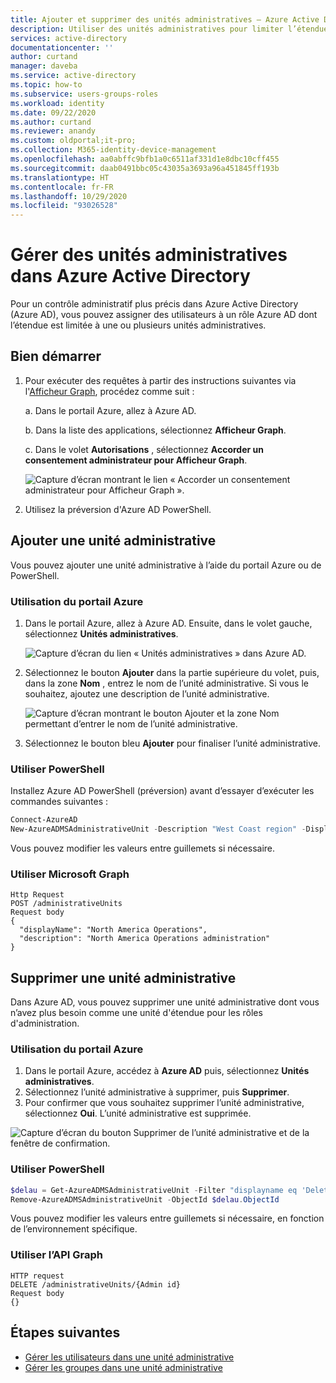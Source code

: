 ```yaml
---
title: Ajouter et supprimer des unités administratives – Azure Active Directory | Microsoft Docs
description: Utiliser des unités administratives pour limiter l’étendue des autorisations de rôle dans Azure Active Directory.
services: active-directory
documentationcenter: ''
author: curtand
manager: daveba
ms.service: active-directory
ms.topic: how-to
ms.subservice: users-groups-roles
ms.workload: identity
ms.date: 09/22/2020
ms.author: curtand
ms.reviewer: anandy
ms.custom: oldportal;it-pro;
ms.collection: M365-identity-device-management
ms.openlocfilehash: aa0abffc9bfb1a0c6511af331d1e8dbc10cff455
ms.sourcegitcommit: daab0491bbc05c43035a3693a96a451845ff193b
ms.translationtype: HT
ms.contentlocale: fr-FR
ms.lasthandoff: 10/29/2020
ms.locfileid: "93026528"
---
```

# <a name="manage-administrative-units-in-azure-active-directory"></a>Gérer des unités administratives dans Azure Active Directory

Pour un contrôle administratif plus précis dans Azure Active Directory (Azure AD), vous pouvez assigner des utilisateurs à un rôle Azure AD dont l’étendue est limitée à une ou plusieurs unités administratives.

## <a name="get-started"></a>Bien démarrer

1. Pour exécuter des requêtes à partir des instructions suivantes via l'[Afficheur Graph](https://aka.ms/ge), procédez comme suit :

    a. Dans le portail Azure, allez à Azure AD. 
    
    b. Dans la liste des applications, sélectionnez **Afficheur Graph**.
    
    c. Dans le volet **Autorisations** , sélectionnez **Accorder un consentement administrateur pour Afficheur Graph**.

    ![Capture d’écran montrant le lien « Accorder un consentement administrateur pour Afficheur Graph ».](./media/admin-units-manage/select-graph-explorer.png)


1. Utilisez la préversion d'Azure AD PowerShell.

## <a name="add-an-administrative-unit"></a>Ajouter une unité administrative

Vous pouvez ajouter une unité administrative à l’aide du portail Azure ou de PowerShell.

### <a name="use-the-azure-portal"></a>Utilisation du portail Azure

1. Dans le portail Azure, allez à Azure AD. Ensuite, dans le volet gauche, sélectionnez **Unités administratives**.

    ![Capture d’écran du lien « Unités administratives » dans Azure AD.](./media/admin-units-manage/nav-to-admin-units.png)

1. Sélectionnez le bouton **Ajouter** dans la partie supérieure du volet, puis, dans la zone **Nom** , entrez le nom de l’unité administrative. Si vous le souhaitez, ajoutez une description de l’unité administrative.

    ![Capture d’écran montrant le bouton Ajouter et la zone Nom permettant d’entrer le nom de l’unité administrative.](./media/admin-units-manage/add-new-admin-unit.png)

1. Sélectionnez le bouton bleu **Ajouter** pour finaliser l’unité administrative.

### <a name="use-powershell"></a>Utiliser PowerShell

Installez Azure AD PowerShell (préversion) avant d’essayer d’exécuter les commandes suivantes :

```powershell
Connect-AzureAD
New-AzureADMSAdministrativeUnit -Description "West Coast region" -DisplayName "West Coast"
```

Vous pouvez modifier les valeurs entre guillemets si nécessaire.

### <a name="use-microsoft-graph"></a>Utiliser Microsoft Graph

```http
Http Request
POST /administrativeUnits
Request body
{
  "displayName": "North America Operations",
  "description": "North America Operations administration"
}
```

## <a name="remove-an-administrative-unit"></a>Supprimer une unité administrative

Dans Azure AD, vous pouvez supprimer une unité administrative dont vous n’avez plus besoin comme une unité d'étendue pour les rôles d'administration.

### <a name="use-the-azure-portal"></a>Utilisation du portail Azure

1. Dans le portail Azure, accédez à **Azure AD** puis, sélectionnez **Unités administratives**. 
1. Sélectionnez l’unité administrative à supprimer, puis **Supprimer**. 
1. Pour confirmer que vous souhaitez supprimer l’unité administrative, sélectionnez **Oui**. L’unité administrative est supprimée.

![Capture d’écran du bouton Supprimer de l’unité administrative et de la fenêtre de confirmation.](./media/admin-units-manage/select-admin-unit-to-delete.png)

### <a name="use-powershell"></a>Utiliser PowerShell

```powershell
$delau = Get-AzureADMSAdministrativeUnit -Filter "displayname eq 'DeleteMe Admin Unit'"
Remove-AzureADMSAdministrativeUnit -ObjectId $delau.ObjectId
```

Vous pouvez modifier les valeurs entre guillemets si nécessaire, en fonction de l’environnement spécifique.

### <a name="use-the-graph-api"></a>Utiliser l’API Graph

```http
HTTP request
DELETE /administrativeUnits/{Admin id}
Request body
{}
```

## <a name="next-steps"></a>Étapes suivantes

* [Gérer les utilisateurs dans une unité administrative](admin-units-add-manage-users.md)
* [Gérer les groupes dans une unité administrative](admin-units-add-manage-groups.md)
